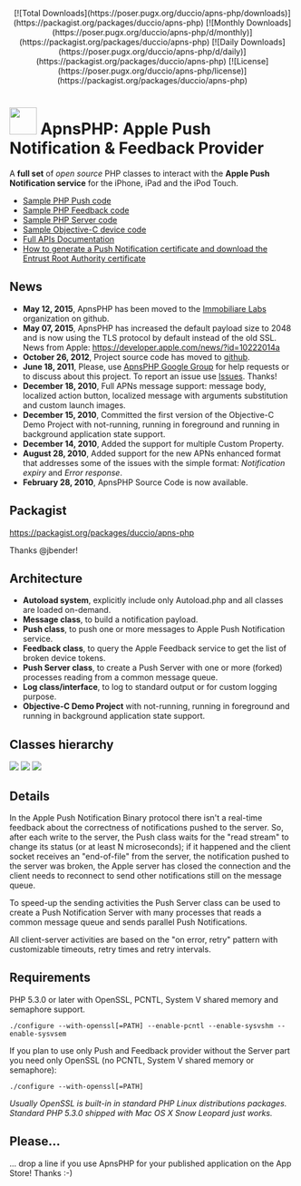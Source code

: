 <p align="center">[![Total Downloads](https://poser.pugx.org/duccio/apns-php/downloads)](https://packagist.org/packages/duccio/apns-php) [![Monthly Downloads](https://poser.pugx.org/duccio/apns-php/d/monthly)](https://packagist.org/packages/duccio/apns-php) [![Daily Downloads](https://poser.pugx.org/duccio/apns-php/d/daily)](https://packagist.org/packages/duccio/apns-php) [![License](https://poser.pugx.org/duccio/apns-php/license)](https://packagist.org/packages/duccio/apns-php)</p>

<img src="http://immobiliare.github.io/ApnsPHP/images/logo.png" width="48"> ApnsPHP: Apple Push Notification & Feedback Provider
==========================

A **full set** of *open source* PHP classes to interact with the **Apple Push Notification service** for the iPhone, iPad and the iPod Touch.

- [Sample PHP Push code](sample_push.php)
- [Sample PHP Feedback code](sample_feedback.php)
- [Sample PHP Server code](sample_server.php)
- [Sample Objective-C device code](Objective-C%20Demo/)
- [Full APIs Documentation](http://immobiliare.github.io/ApnsPHP/html/index.html)
- [How to generate a Push Notification certificate and download the Entrust Root Authority certificate](Doc/CertificateCreation.md)

News
----
- **May 12, 2015**, ApnsPHP has been moved to the [Immobiliare Labs](https://github.com/immobiliare) organization on github.
- **May 07, 2015**, ApnsPHP has increased the default payload size to 2048 and is now using the TLS protocol by default instead of the old SSL. News from Apple: https://developer.apple.com/news/?id=10222014a
- **October 26, 2012**, Project source code has moved to [github](https://github.com/immobiliare/ApnsPHP).
- **June 18, 2011**, Please, use [ApnsPHP Google Group](https://groups.google.com/group/apns-php) for help requests or to discuss about this project. To report an issue use [Issues](https://github.com/immobiliare/ApnsPHP/issues). Thanks!
- **December 18, 2010**, Full APNs message support: message body, localized action button, localized message with arguments substitution and custom launch images.
- **December 15, 2010**, Committed the first version of the Objective-C Demo Project with not-running, running in foreground and running in background application state support.
- **December 14, 2010**, Added the support for multiple Custom Property.
- **August 28, 2010**, Added support for the new APNs enhanced format that addresses some of the issues with the simple format: *Notification expiry* and *Error response*.
- **February 28, 2010**, ApnsPHP Source Code is now available.
 
Packagist
-------

https://packagist.org/packages/duccio/apns-php

Thanks @jbender!


Architecture
-------

- **Autoload system**, explicitly include only Autoload.php and all classes are loaded on-demand.
- **Message class**, to build a notification payload.
- **Push class**, to push one or more messages to Apple Push Notification service.
- **Feedback class**, to query the Apple Feedback service to get the list of broken device tokens.
- **Push Server class**, to create a Push Server with one or more (forked) processes reading from a common message queue.
- **Log class/interface**, to log to standard output or for custom logging purpose.
- **Objective-C Demo Project** with not-running, running in foreground and running in background application state support.

Classes hierarchy
------------

![](http://immobiliare.github.io/ApnsPHP/images/classes1.png)
![](http://immobiliare.github.io/ApnsPHP/images/classes2.png)
![](http://immobiliare.github.io/ApnsPHP/images/classes3.png)


Details
---------

In the Apple Push Notification Binary protocol there isn't a real-time feedback about the correctness of notifications pushed to the server. So, after each write to the server, the Push class waits for the "read stream" to change its status (or at least N microseconds); if it happened and the client socket receives an "end-of-file" from the server, the notification pushed to the server was broken, the Apple server has closed the connection and the client needs to reconnect to send other notifications still on the message queue.

To speed-up the sending activities the Push Server class can be used to create a Push Notification Server with many processes that reads a common message queue and sends parallel Push Notifications.

All client-server activities are based on the "on error, retry" pattern with customizable timeouts, retry times and retry intervals.

Requirements
-------------

PHP 5.3.0 or later with OpenSSL, PCNTL, System V shared memory and semaphore support.

```
./configure --with-openssl[=PATH] --enable-pcntl --enable-sysvshm --enable-sysvsem
```

If you plan to use only Push and Feedback provider without the Server part you need only OpenSSL (no PCNTL, System V shared memory or semaphore):

```
./configure --with-openssl[=PATH]
```

*Usually OpenSSL is built-in in standard PHP Linux distributions packages. 
Standard PHP 5.3.0 shipped with Mac OS X Snow Leopard just works.*

Please...
---------
... drop a line if you use ApnsPHP for your published application on the App Store! Thanks :-)
